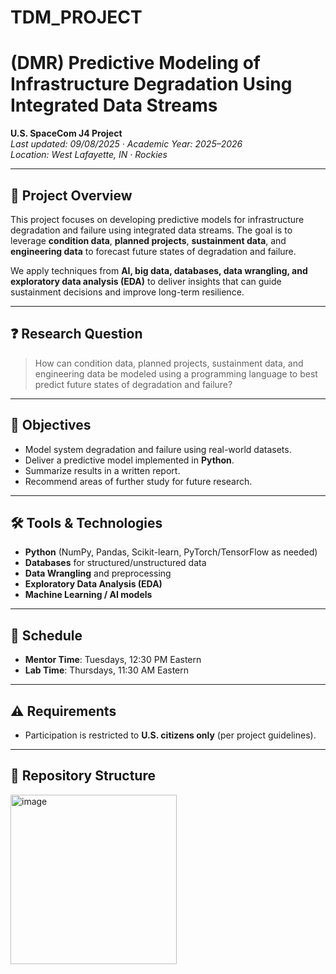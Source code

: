 # TDM_PROJECT
# (DMR) Predictive Modeling of Infrastructure Degradation Using Integrated Data Streams

**U.S. SpaceCom J4 Project**  
_Last updated: 09/08/2025 · Academic Year: 2025–2026_  
_Location: West Lafayette, IN · Rockies_

---

## 📌 Project Overview
This project focuses on developing predictive models for infrastructure degradation and failure using integrated data streams. The goal is to leverage **condition data**, **planned projects**, **sustainment data**, and **engineering data** to forecast future states of degradation and failure.

We apply techniques from **AI, big data, databases, data wrangling, and exploratory data analysis (EDA)** to deliver insights that can guide sustainment decisions and improve long-term resilience.

---

## ❓ Research Question
> How can condition data, planned projects, sustainment data, and engineering data be modeled using a programming language to best predict future states of degradation and failure?

---

## 🎯 Objectives
- Model system degradation and failure using real-world datasets.
- Deliver a predictive model implemented in **Python**.
- Summarize results in a written report.
- Recommend areas of further study for future research.

---

## 🛠 Tools & Technologies
- **Python** (NumPy, Pandas, Scikit-learn, PyTorch/TensorFlow as needed)
- **Databases** for structured/unstructured data
- **Data Wrangling** and preprocessing
- **Exploratory Data Analysis (EDA)**
- **Machine Learning / AI models**

---

## 📅 Schedule
- **Mentor Time**: Tuesdays, 12:30 PM Eastern  
- **Lab Time**: Thursdays, 11:30 AM Eastern  

---

## ⚠️ Requirements
- Participation is restricted to **U.S. citizens only** (per project guidelines).  

---

## 📂 Repository Structure
<img width="266" height="271" alt="image" src="https://github.com/user-attachments/assets/5cb0d93d-03a2-4f69-9739-a0b18e414f99" />
